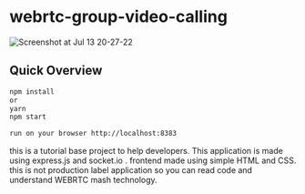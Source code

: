 # webrtc-group-video-calling
![Screenshot at Jul 13 20-27-22](https://github.com/mdarifulislamroni521/webrtc-group-video-calling/assets/93242561/a18466f3-8888-490c-8e59-fed7e7273eb1)
## Quick Overview

```sh
npm install
or
yarn 
npm start 
```
```sh
run on your browser http://localhost:8383
```
this is a tutorial base project to help developers. This application is made using express.js and socket.io . frontend made using simple HTML and CSS. this is not production label application so you can read code and understand WEBRTC mash technology.  
